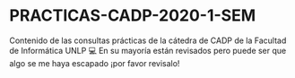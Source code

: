 # PRACTICAS-CADP-2020-1-SEM
Contenido de las consultas prácticas de la cátedra de CADP de la Facultad de Informática UNLP 💻
En su mayoría están revisados pero puede ser que algo se me haya escapado ¡por favor revisalo!
